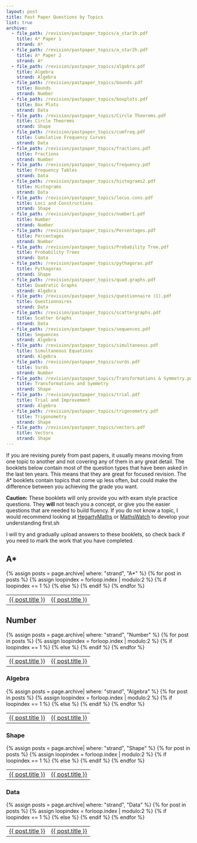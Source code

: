 ```yaml
---
layout: post
title: Past Paper Questions by Topics
list: true
archive:
  - file_path: /revision/pastpaper_topics/a_star1h.pdf
    title: A* Paper 1
    strand: A*
  - file_path: /revision/pastpaper_topics/a_star2h.pdf
    title: A* Paper 2
    strand: A*
  - file_path: /revision/pastpaper_topics/algebra.pdf
    title: Algebra
    strand: Algebra
  - file_path: /revision/pastpaper_topics/bounds.pdf
    title: Bounds
    strand: Number
  - file_path: /revision/pastpaper_topics/boxplots.pdf
    title: Box Plots
    strand: Data
  - file_path: /revision/pastpaper_topics/Circle Theorems.pdf
    title: Circle Theorems
    strand: Shape
  - file_path: /revision/pastpaper_topics/cumfreq.pdf
    title: Cumulative Frequency Curves
    strand: Data
  - file_path: /revision/pastpaper_topics/fractions.pdf
    title: Fractions
    strand: Number
  - file_path: /revision/pastpaper_topics/frequency.pdf
    title: Frequency Tables
    strand: Data
  - file_path: /revision/pastpaper_topics/histograms2.pdf
    title: Histograms
    strand: Data
  - file_path: /revision/pastpaper_topics/locus.cons.pdf
    title: Loci and Constructions
    strand: Shape
  - file_path: /revision/pastpaper_topics/number1.pdf
    title: Number
    strand: Number
  - file_path: /revision/pastpaper_topics/Percentages.pdf
    title: Percentages
    strand: Number
  - file_path: /revision/pastpaper_topics/Probability Tree.pdf
    title: Probability Trees
    strand: Data
  - file_path: /revision/pastpaper_topics/pythagoras.pdf
    title: Pythagoras
    strand: Shape
  - file_path: /revision/pastpaper_topics/quad.graphs.pdf
    title: Quadratic Graphs
    strand: Algebra
  - file_path: /revision/pastpaper_topics/questionnaire (1).pdf
    title: Questionnaires
    strand: Data
  - file_path: /revision/pastpaper_topics/scattergraphs.pdf
    title: Scatter Graphs
    strand: Data
  - file_path: /revision/pastpaper_topics/sequences.pdf
    title: Sequences
    strand: Algebra
  - file_path: /revision/pastpaper_topics/simultaneous.pdf
    title: Simultaneous Equations
    strand: Algebra
  - file_path: /revision/pastpaper_topics/surds.pdf
    title: Surds
    strand: Number
  - file_path: /revision/pastpaper_topics/Transformations & Symmetry.pdf
    title: Transformations and Symmetry
    strand: Shape
  - file_path: /revision/pastpaper_topics/trial.pdf
    title: Trial and Improvement
    strand: Algebra
  - file_path: /revision/pastpaper_topics/trigonometry.pdf
    title: Trigonometry
    strand: Shape
  - file_path: /revision/pastpaper_topics/vectors.pdf
    title: Vectors
    strand: Shape
---
```


If you are revising purely from past papers, it usually means moving from one
topic to another and not covering any of them in any great detail. The booklets
below contain most of the question types that have been asked in the last ten
years. This means that they are great for focused revision. The A* booklets
contain topics that come up less often, but could make the difference between
you achieving the grade you want.

**Caution:** These booklets will only provide you with exam style practice
questions. They **will** not teach you a concept, or give you the easier
questions that are needed to build fluency. If you do not know a topic, I would
recommend looking at [HegartyMaths](www.hegartymaths.net) or
[MathsWatch](www.mathswatchvle.com) to develop your understanding first.sh

I will try and gradually upload answers to these booklets, so check back if you
need to mark the work that you have completed.

## A*
<table class="table">
<tbody>
{% assign posts = page.archive| where: "strand", "A*" %}
{% for post in posts %}
    {% assign loopindex = forloop.index | modulo:2 %}  
    {% if loopindex == 1 %}
    <tr>
    <td class="col-md-3">
        <a href="{{ post.file_path }}">{{ post.title }}</a>
    </td>
    {% else %}
    <td class="col-md-3">
        <a href="{{ post.file_path }}">{{ post.title }}</a>
    </td>
    </tr>
    {% endif %}
{% endfor %}
</tr>
</tbody>
</table>


## Number
<table class="table">
<tbody>
{% assign posts = page.archive| where: "strand", "Number" %}
{% for post in posts %}
    {% assign loopindex = forloop.index | modulo:2 %}  
    {% if loopindex == 1 %}
    <tr>
    <td class="col-md-3">
        <a href="{{ post.file_path }}">{{ post.title }}</a>
    </td>
    {% else %}
    <td class="col-md-3">
        <a href="{{ post.file_path }}">{{ post.title }}</a>
    </td>
    </tr>
    {% endif %}
{% endfor %}
</tr>
</tbody>
</table>

### Algebra
<table class="table">
<thead></thead>
<tbody>
{% assign posts = page.archive| where: "strand", "Algebra" %}
{% for post in posts %}
    {% assign loopindex = forloop.index | modulo:2 %}  
    {% if loopindex == 1 %}
    <tr>
    <td class="col-md-3">
        <a href="{{ post.file_path }}">{{ post.title }}</a>
    </td>
    {% else %}
    <td class="col-md-3">
        <a href="{{ post.file_path }}">{{ post.title }}</a>
    </td>
    </tr>
    {% endif %}
{% endfor %}
</tr>
</tbody>
</table>

### Shape
<table class="table">
<tbody>
{% assign posts = page.archive| where: "strand", "Shape" %}
{% for post in posts %}
    {% assign loopindex = forloop.index | modulo:2 %}  
    {% if loopindex == 1 %}
    <tr>
    <td class="col-md-3">
        <a href="{{ post.file_path }}">{{ post.title }}</a>
    </td>
    {% else %}
    <td class="col-md-3">
        <a href="{{ post.file_path }}">{{ post.title }}</a>
    </td>
    </tr>
    {% endif %}
{% endfor %}
</tbody>
</table>

### Data
<table class="table">
<tbody>
{% assign posts = page.archive| where: "strand", "Data" %}
{% for post in posts %}
    {% assign loopindex = forloop.index | modulo:2 %}  
    {% if loopindex == 1 %}
    <tr>
    <td class="col-md-3">
        <a href="{{ post.file_path }}">{{ post.title }}</a>
    </td>
    {% else %}
    <td class="col-md-3">
        <a href="{{ post.file_path }}">{{ post.title }}</a>
    </td>
    </tr>
    {% endif %}
{% endfor %}
</tr>
</tbody>
</table>
